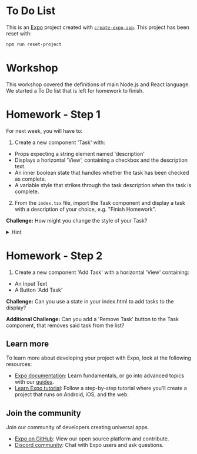 # To Do List

This is an [Expo](https://expo.dev) project created with [`create-expo-app`](https://www.npmjs.com/package/create-expo-app). This project has been reset with:

```bash
npm run reset-project
```

# Workshop

This workshop covered the definitions of main Node.js and React language. We started a To Do list that is left for homework to finish.

# Homework - Step 1

For next week, you will have to:
1. Create a new component 'Task' with:
- Props expecting a string element named 'description'
- Displays a horizontal 'View', containing a checkbox and the description text.
- An inner boolean state that handles whether the task has been checked as complete.
- A variable style that strikes through the task description when the task is complete.
2. From the `index.tsx` file, import the Task component and display a task with a description of your choice, e.g. "Finish Homework".

**Challenge:** How might you change the style of your Task?
<details>
  <summary>Hint</summary>
You will need to use an [array state](https://react.dev/learn/updating-arrays-in-state).
</details>

# Homework - Step 2

1. Create a new component 'Add Task' with a horizontal 'View' containing:
- An Input Text
- A Button 'Add Task'

**Challenge:** Can you use a state in your index.html to add tasks to the display?

**Additional Challenge:** Can you add a 'Remove Task' button to the Task component, that removes said task from the list?


## Learn more

To learn more about developing your project with Expo, look at the following resources:

- [Expo documentation](https://docs.expo.dev/): Learn fundamentals, or go into advanced topics with our [guides](https://docs.expo.dev/guides).
- [Learn Expo tutorial](https://docs.expo.dev/tutorial/introduction/): Follow a step-by-step tutorial where you'll create a project that runs on Android, iOS, and the web.

## Join the community

Join our community of developers creating universal apps.

- [Expo on GitHub](https://github.com/expo/expo): View our open source platform and contribute.
- [Discord community](https://chat.expo.dev): Chat with Expo users and ask questions.
